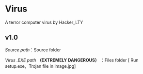 # Virus
 A terror computer virus by Hacker_LTY

## **v1.0** ##

*Source path*：Source folder

*Virus .EXE path* **（EXTREMELY DANGEROUS）** ：Files folder [ Run setup.exe，Trojan file in image.jpg]
